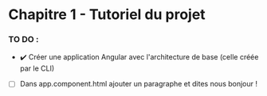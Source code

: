 # Chapitre 1 - Tutoriel du projet

[logo]: https://s3.eu-central-1.amazonaws.com/angularemailsimages/angular.png "Angular5.fr"

### TO DO :

- ✔️ Créer une application Angular avec l'architecture de base (celle créée par le CLI)
- [ ] Dans app.component.html ajouter un paragraphe et dites nous bonjour !
